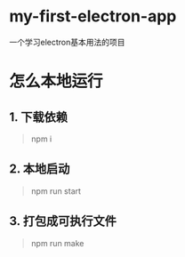 # my-first-electron-app
一个学习electron基本用法的项目

# 怎么本地运行

## 1. 下载依赖
> npm i

## 2. 本地启动
> npm run start

## 3. 打包成可执行文件
> npm run make
